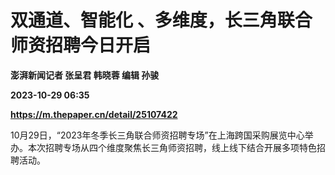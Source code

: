 # 双通道、智能化 、多维度，长三角联合师资招聘今日开启
**澎湃新闻记者 张呈君 韩晓蓉 编辑 孙骏**

**2023-10-29 06:35**

**https://m.thepaper.cn/detail/25107422**

10月29日，“2023年冬季长三角联合师资招聘专场”在上海跨国采购展览中心举办。本次招聘专场从四个维度聚焦长三角师资招聘，线上线下结合开展多项特色招聘活动。